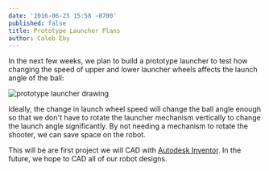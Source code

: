 ```yaml
---
date: '2016-06-25 15:58 -0700'
published: false
title: Prototype Launcher Plans
author: Caleb Eby
---
```

In the next few weeks, we plan to build a prototype launcher to test how changing the speed of upper and lower launcher wheels affects the launch angle of the ball:

![prototype launcher drawing]({{site.baseurl}}/source/images/blog/prototype-launcher-drawing.png)

Ideally, the change in launch wheel speed will change the ball angle enough so that we don't have to rotate the launcher mechanism vertically to change the launch angle significantly. By not needing a mechanism to rotate the shooter, we can save space on the robot.

This will be are first project we will CAD with [Autodesk Inventor](http://www.autodesk.com/products/inventor/overview). In the future, we hope to CAD all of our robot designs.